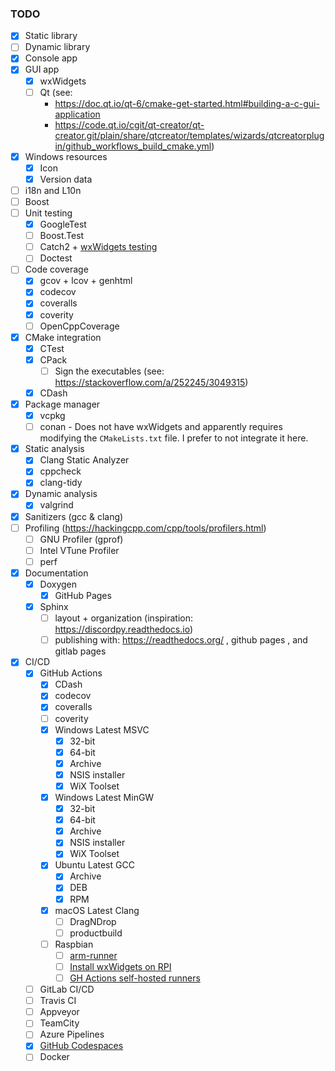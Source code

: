 ### TODO

- [x] Static library
- [ ] Dynamic library
- [x] Console app
- [x] GUI app
  - [x] wxWidgets
  - [ ] Qt (see:
      - https://doc.qt.io/qt-6/cmake-get-started.html#building-a-c-gui-application
      - https://code.qt.io/cgit/qt-creator/qt-creator.git/plain/share/qtcreator/templates/wizards/qtcreatorplugin/github_workflows_build_cmake.yml)
- [x] Windows resources
  - [x] Icon
  - [x] Version data
- [ ] i18n and L10n
- [ ] Boost
- [ ] Unit testing
  - [x] GoogleTest
  - [ ] Boost.Test
  - [ ] Catch2 + [wxWidgets testing](https://github.com/wxWidgets/wxWidgets/blob/master/docs/contributing/how-to-write-unit-tests.md)
  - [ ] Doctest
- [ ] Code coverage
  - [x] gcov + lcov + genhtml
  - [x] codecov
  - [x] coveralls
  - [x] coverity
  - [ ] OpenCppCoverage
- [x] CMake integration
  - [x] CTest
  - [x] CPack
    - [ ] Sign the executables (see: https://stackoverflow.com/a/252245/3049315)
  - [x] CDash
- [x] Package manager
  - [x] vcpkg
  - [ ] conan - Does not have wxWidgets and apparently requires modifying the `CMakeLists.txt` file. I prefer to not integrate it here.
- [x] Static analysis
  - [x] Clang Static Analyzer
  - [x] cppcheck
  - [x] clang-tidy
- [x] Dynamic analysis
  - [x] valgrind
- [x] Sanitizers (gcc & clang)
- [ ] Profiling (https://hackingcpp.com/cpp/tools/profilers.html)
  - [ ] GNU Profiler (gprof)
  - [ ] Intel VTune Profiler
  - [ ] perf
- [x] Documentation
  - [x] Doxygen
    - [x] GitHub Pages
  - [x] Sphinx
    - [ ] layout + organization (inspiration: https://discordpy.readthedocs.io)
    - [ ] publishing with: https://readthedocs.org/ , github pages , and gitlab pages
- [x] CI/CD
  - [x] GitHub Actions
    - [x] CDash
    - [x] codecov
    - [x] coveralls
    - [ ] coverity
    - [x] Windows Latest MSVC
      - [x] 32-bit
      - [x] 64-bit
      - [x] Archive
      - [x] NSIS installer
      - [x] WiX Toolset
    - [x] Windows Latest MinGW
      - [x] 32-bit
      - [x] 64-bit
      - [x] Archive
      - [x] NSIS installer
      - [x] WiX Toolset
    - [x] Ubuntu Latest GCC
      - [x] Archive
      - [x] DEB
      - [x] RPM
    - [x] macOS Latest Clang
      - [ ] DragNDrop
      - [ ] productbuild
    - [ ] Raspbian
      - [ ] [arm-runner](https://github.com/marketplace/actions/arm-runner)
      - [ ] [Install wxWidgets on RPI](https://yasriady.blogspot.com/2015/10/how-to-build-wxwidgets-for-raspberry-pi.html)
      - [ ] [GH Actions self-hosted runners](https://docs.github.com/en/actions/hosting-your-own-runners/managing-self-hosted-runners/about-self-hosted-runners)
  - [ ] GitLab CI/CD
  - [ ] Travis CI
  - [ ] Appveyor
  - [ ] TeamCity
  - [ ] Azure Pipelines
  - [x] [GitHub Codespaces](https://docs.github.com/en/codespaces/setting-up-your-project-for-codespaces/adding-a-dev-container-configuration/introduction-to-dev-containers#using-a-predefined-dev-container-configuration)
  - [ ] Docker